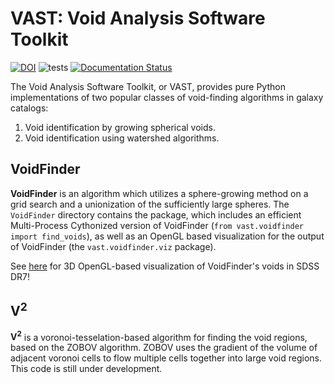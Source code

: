 # VAST: Void Analysis Software Toolkit

[![DOI](https://zenodo.org/badge/DOI/10.5281/zenodo.4135702.svg)](https://zenodo.org/record/4135702)
![tests](https://github.com/DESI-UR/VAST/actions/workflows/tests.yml/badge.svg)
[![Documentation Status](https://readthedocs.org/projects/vast/badge/?version=latest)](https://vast.readthedocs.io/en/latest/?badge=latest)

The Void Analysis Software Toolkit, or VAST, provides pure Python 
implementations of two popular classes of void-finding algorithms in galaxy 
catalogs:

1. Void identification by growing spherical voids.
1. Void identification using watershed algorithms.


## VoidFinder

**VoidFinder** is an algorithm which utilizes a sphere-growing method on a grid 
search and a unionization of the sufficiently large spheres.  The `VoidFinder` 
directory contains the package, which includes an efficient Multi-Process 
Cythonized version of VoidFinder (`from vast.voidfinder import find_voids`), as 
well as an OpenGL based visualization for the output of VoidFinder (the 
`vast.voidfinder.viz` package).

See 
[here](https://www.youtube.com/playlist?list=PLCZohAzuOVRK4itOBDQNFMl3w2uvox16a) 
for 3D OpenGL-based visualization of VoidFinder's voids in SDSS DR7!


## V<sup>2</sup>

**V<sup>2</sup>** is a voronoi-tesselation-based algorithm for finding the void 
regions, based on the ZOBOV algorithm.  ZOBOV uses the gradient of the volume of 
adjacent voronoi cells to flow multiple cells together into large void regions.  
This code is still under development.

